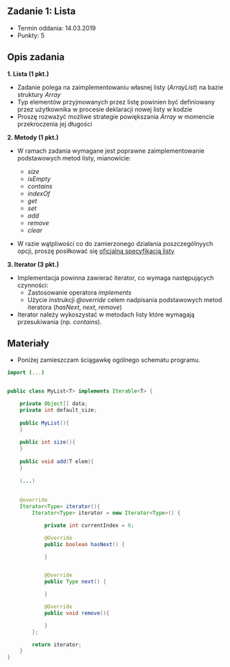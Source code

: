 ## Zadanie 1: Lista

* Termin oddania: 14.03.2019
* Punkty: 5

## Opis zadania

**1. Lista (1 pkt.)**

* Zadanie polega na zaimplementowaniu własnej listy (*ArrayList*) na bazie struktury *Array*
* Typ elementów przyjmowanych przez listę powinien być definiowany przez użytkownika w procesie deklaracji nowej listy w kodzie
* Proszę rozważyć możliwe strategie powiększania *Array* w momencie przekroczenia jej długości

**2. Metody (1 pkt.)**

* W ramach zadania wymagane jest poprawne zaimplementowanie podstawowych metod listy, mianowicie:

	* *size*
	* *isEmpty*
	* *contains*
	* *indexOf*
	* *get*
	* *set*
	* *add*
	* *remove*
	* *clear*
* W razie wątpliwości co do zamierzonego działania poszczególnyych opcji, proszę posiłkować się [oficjalną specyfikacją listy](https://docs.oracle.com/javase/8/docs/api/java/util/List.html)

**3. Iterator (3 pkt.)**

* Implementacja powinna zawierać iterator, co wymaga następujących czynności:
	* Zastosowanie operatora *implements*
	* Użycie instrukcji *@override* celem nadpisania podstawowych metod iteratora (*hasNext*, *next*, *remove*)
* Iterator należy wykoszystać w metodach listy które wymagają przesukiwania (np. *contains*).

## Materiały

* Poniżej zamieszczam ściągawkę ogólnego schematu programu.

```Java
import (...)


public class MyList<T> implements Iterable<T> {

    private Object[] data;
    private int default_size;
    
    public MyList(){
    }
    
    public int size(){
    }
    
    public void add(T elem){
    }
    
    (...)
    
    
    @override
    Iterator<Type> iterator(){
        Iterator<Type> iterator = new Iterator<Type>() {

            private int currentIndex = 0;

            @Override
            public boolean hasNext() {

            }


            @Override
            public Type next() {

            }

            @Override
            public void remove(){

            }
        };

        return iterator;
    }
}
```
